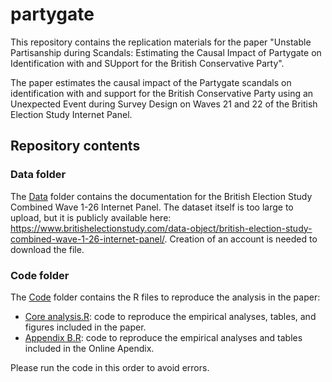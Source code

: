 # partygate
This repository contains the replication materials for the paper "Unstable Partisanship during Scandals: Estimating the Causal Impact of Partygate on Identification with and SUpport for the British Conservative Party". 

The paper estimates the causal impact of the Partygate scandals on identification with and support for the British Conservative Party using an Unexpected Event during Survey Design on Waves 21 and 22 of the British Election Study Internet Panel. 


## Repository contents

### Data folder
The [Data](./Data/) folder contains the documentation for the British Election Study Combined Wave 1-26 Internet Panel. The dataset itself is too large to upload, but it is publicly available here: https://www.britishelectionstudy.com/data-object/british-election-study-combined-wave-1-26-internet-panel/. Creation of an account is needed to download the file. 

### Code folder
The [Code](./Code/) folder contains the R files to reproduce the analysis in the paper:
- [Core analysis.R](./Code/Core%20analyses.R): code to reproduce the empirical analyses, tables, and figures included in the paper.
- [Appendix B.R](./Code/Robustness.R): code to reproduce the empirical analyses and tables included in the Online Apendix.

Please run the code in this order to avoid errors.

